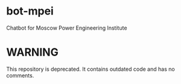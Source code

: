 # bot-mpei
Chatbot for Moscow Power Engineering Institute

# WARNING
This repository is deprecated. It contains outdated code and has no comments.
